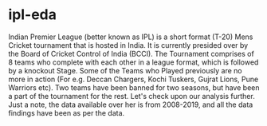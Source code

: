 # ipl-eda
Indian Premier League (better known as IPL) is a short format (T-20) Mens Cricket tournament that is hosted in India. It is currently presided over by the Board of Cricket Control of India (BCCI). The Tournament comprises of 8 teams who complete with each other in a league format, which is followed by a knockout Stage. Some of the Teams who Played previously are no more in action (For e.g. Deccan Chargers, Kochi Tuskers, Gujrat Lions, Pune Warriors etc). Two teams have been banned for two seasons, but have been a part of the tournament for the rest. Let's check upon our analysis further. Just a note, the data available over her is from 2008-2019, and all the data findings have been as per the data.
